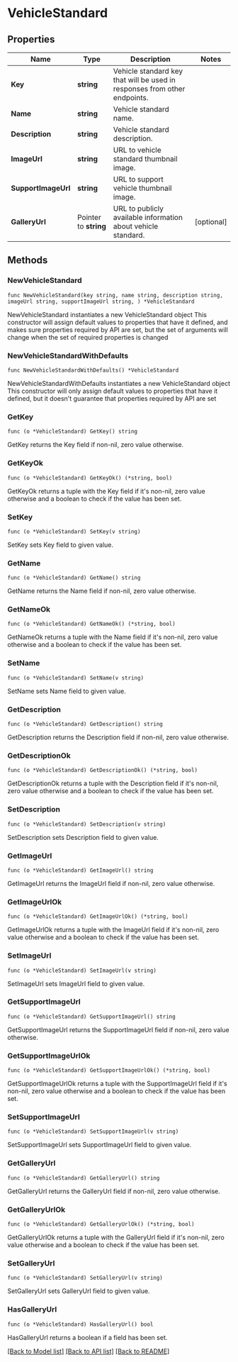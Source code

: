 # VehicleStandard

## Properties

Name | Type | Description | Notes
------------ | ------------- | ------------- | -------------
**Key** | **string** | Vehicle standard key that will be used in responses from other endpoints. | 
**Name** | **string** | Vehicle standard name. | 
**Description** | **string** | Vehicle standard description. | 
**ImageUrl** | **string** | URL to vehicle standard thumbnail image. | 
**SupportImageUrl** | **string** | URL to support vehicle thumbnail image. | 
**GalleryUrl** | Pointer to **string** | URL to publicly available information about vehicle standard. | [optional] 

## Methods

### NewVehicleStandard

`func NewVehicleStandard(key string, name string, description string, imageUrl string, supportImageUrl string, ) *VehicleStandard`

NewVehicleStandard instantiates a new VehicleStandard object
This constructor will assign default values to properties that have it defined,
and makes sure properties required by API are set, but the set of arguments
will change when the set of required properties is changed

### NewVehicleStandardWithDefaults

`func NewVehicleStandardWithDefaults() *VehicleStandard`

NewVehicleStandardWithDefaults instantiates a new VehicleStandard object
This constructor will only assign default values to properties that have it defined,
but it doesn't guarantee that properties required by API are set

### GetKey

`func (o *VehicleStandard) GetKey() string`

GetKey returns the Key field if non-nil, zero value otherwise.

### GetKeyOk

`func (o *VehicleStandard) GetKeyOk() (*string, bool)`

GetKeyOk returns a tuple with the Key field if it's non-nil, zero value otherwise
and a boolean to check if the value has been set.

### SetKey

`func (o *VehicleStandard) SetKey(v string)`

SetKey sets Key field to given value.


### GetName

`func (o *VehicleStandard) GetName() string`

GetName returns the Name field if non-nil, zero value otherwise.

### GetNameOk

`func (o *VehicleStandard) GetNameOk() (*string, bool)`

GetNameOk returns a tuple with the Name field if it's non-nil, zero value otherwise
and a boolean to check if the value has been set.

### SetName

`func (o *VehicleStandard) SetName(v string)`

SetName sets Name field to given value.


### GetDescription

`func (o *VehicleStandard) GetDescription() string`

GetDescription returns the Description field if non-nil, zero value otherwise.

### GetDescriptionOk

`func (o *VehicleStandard) GetDescriptionOk() (*string, bool)`

GetDescriptionOk returns a tuple with the Description field if it's non-nil, zero value otherwise
and a boolean to check if the value has been set.

### SetDescription

`func (o *VehicleStandard) SetDescription(v string)`

SetDescription sets Description field to given value.


### GetImageUrl

`func (o *VehicleStandard) GetImageUrl() string`

GetImageUrl returns the ImageUrl field if non-nil, zero value otherwise.

### GetImageUrlOk

`func (o *VehicleStandard) GetImageUrlOk() (*string, bool)`

GetImageUrlOk returns a tuple with the ImageUrl field if it's non-nil, zero value otherwise
and a boolean to check if the value has been set.

### SetImageUrl

`func (o *VehicleStandard) SetImageUrl(v string)`

SetImageUrl sets ImageUrl field to given value.


### GetSupportImageUrl

`func (o *VehicleStandard) GetSupportImageUrl() string`

GetSupportImageUrl returns the SupportImageUrl field if non-nil, zero value otherwise.

### GetSupportImageUrlOk

`func (o *VehicleStandard) GetSupportImageUrlOk() (*string, bool)`

GetSupportImageUrlOk returns a tuple with the SupportImageUrl field if it's non-nil, zero value otherwise
and a boolean to check if the value has been set.

### SetSupportImageUrl

`func (o *VehicleStandard) SetSupportImageUrl(v string)`

SetSupportImageUrl sets SupportImageUrl field to given value.


### GetGalleryUrl

`func (o *VehicleStandard) GetGalleryUrl() string`

GetGalleryUrl returns the GalleryUrl field if non-nil, zero value otherwise.

### GetGalleryUrlOk

`func (o *VehicleStandard) GetGalleryUrlOk() (*string, bool)`

GetGalleryUrlOk returns a tuple with the GalleryUrl field if it's non-nil, zero value otherwise
and a boolean to check if the value has been set.

### SetGalleryUrl

`func (o *VehicleStandard) SetGalleryUrl(v string)`

SetGalleryUrl sets GalleryUrl field to given value.

### HasGalleryUrl

`func (o *VehicleStandard) HasGalleryUrl() bool`

HasGalleryUrl returns a boolean if a field has been set.


[[Back to Model list]](../README.md#documentation-for-models) [[Back to API list]](../README.md#documentation-for-api-endpoints) [[Back to README]](../README.md)


